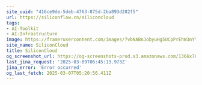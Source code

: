```yaml
---
site_uuid: "416ce9de-5deb-4763-875d-2ba893d282f5"
url: https://siliconflow.cn/siliconcloud
tags:
- AI-Toolkit
- AI-Infrastructure
image: https://framerusercontent.com/images/7vbNABnJobyuHg5UCpPrEhW3nYY.jpeg
site_name: SiliconCloud
title: SiliconCloud
og_screenshot_url: https://og-screenshots-prod.s3.amazonaws.com/1366x768/80/false/d2457473a4d0ccaf6177e03f2d3769292a1744d50a6c7e48a558612c4f127950.jpeg
last_jina_request: '2025-03-09T06:45:13.973Z'
jina_error: 'Error occurred'
og_last_fetch: 2025-03-07T05:20:56.411Z
---
```


